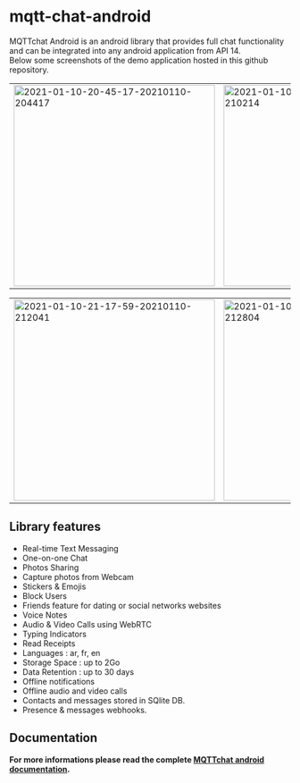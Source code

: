 # mqtt-chat-android
MQTTchat Android is an android library that provides full chat functionality and can be integrated into any android application from API 14.
<br>Below some screenshots of the demo application hosted in this github repository.
<table><tr><td>
<a href="https://ibb.co/gzvncR2"><img src="https://i.ibb.co/LnQGsZF/2021-01-10-20-45-17-20210110-204417.png" alt="2021-01-10-20-45-17-20210110-204417" border="0" height=360></a>
  </td><td>
  <a href="https://ibb.co/vQVr5Pj"><img src="https://i.ibb.co/YyPK9kL/2021-01-10-20-58-38-20210110-210214.png" alt="2021-01-10-20-58-38-20210110-210214" border="0" height=360></a>
  </td><td>
 <a href="https://ibb.co/k1WjFmS"><img src="https://i.ibb.co/py9cphL/2021-01-10-21-05-12-20210110-210808.png" alt="2021-01-10-21-05-12-20210110-210808" border="0"  height=360/></a>
  </td></tr>
  </table>
  <table><tr><td>
<a href="https://ibb.co/jJpX0Zr"><img src="https://i.ibb.co/TWC3jqg/2021-01-10-21-17-59-20210110-212041.png" alt="2021-01-10-21-17-59-20210110-212041" border="0" height=360/></a>
  </td><td>
<a href="https://ibb.co/TqRKwnY"><img src="https://i.ibb.co/DgkG16z/2021-01-10-21-25-15-20210110-212804.png" alt="2021-01-10-21-25-15-20210110-212804" border="0" height=360></a>
  </td><td>
<a href="https://ibb.co/mHR1zPV"><img src="https://i.ibb.co/D71sKjH/2020-02-09-11-23-27.jpg" alt="2020-02-09-11-23-27" border="0" height=360></a>
  </td>
  </tr>
  </table>
  
  

## Library features
- Real-time Text Messaging
- One-on-one Chat
- Photos Sharing
- Capture photos from Webcam
- Stickers & Emojis
- Block Users
- Friends feature for dating or social networks websites
- Voice Notes
- Audio & Video Calls using WebRTC
- Typing Indicators
- Read Receipts
- Languages : ar, fr, en
- Storage Space : up to 2Go
- Data Retention : up to 30 days
- Offline notifications
- Offline audio and video calls
- Contacts and messages stored in SQlite DB.
- Presence & messages webhooks.

## Documentation
__For more informations please read the complete <a href="https://doc.mqtt-chat.com/mqttchat-android/integration">MQTTchat android documentation</a>.__

